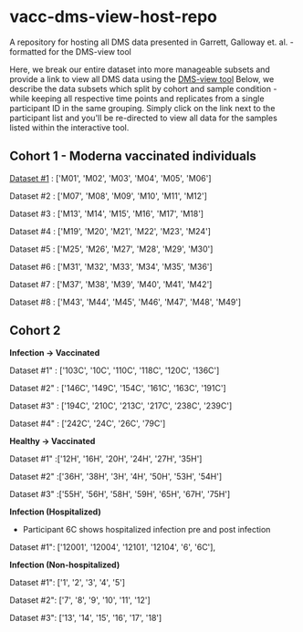 # vacc-dms-view-host-repo
A repository for hosting all DMS data presented in Garrett, Galloway et. al. - formatted for the DMS-view tool 

Here, we break our entire dataset into more manageable subsets and provide a link to view all DMS data using the [DMS-view tool](https://dms-view.github.io/docs/tutorial.html)
Below, we describe the data subsets which split by cohort and sample condition - while keeping all respective time points and replicates from a single participant ID in the same grouping. Simply click on the link next to the participant list and you'll be re-directed to view all data for the samples listed within the interactive tool. 

## Cohort 1 - Moderna vaccinated individuals 

[Dataset #1](https://dms-view.github.io/?markdown-url=https%3A%2F%2Fraw.githubusercontent.com%2Fmatsengrp%2Fvacc-dms-view-host-repo%2Fmain%2FREADME.md&data-url=https%3A%2F%2Fraw.githubusercontent.com%2Fmatsengrp%2Fvacc-dms-view-host-repo%2Fmain%2FDMS-view-data%2FCohort-1---Moderna-Vaccinated-%25231.csv%3Ftoken%3DAFQESQ4KZUXDRURXIBGFFITBKTJRG&condition=M01%2C+SPIKE1%2C+119+Days+post-vaccination&site_metric=site_WT_enrichment&mutation_metric=mut_scaled_diff_sel&selected_sites=&protein-data-color=&protein-other-color=&pdb-url=https%3A%2F%2Fraw.githubusercontent.com%2Fmatsengrp%2Fvacc-dms-view-host-repo%2Fmain%2FDMS-view-data%2F6vxx.pdb) : ['M01', 'M02', 'M03', 'M04', 'M05', 'M06']

Dataset #2 : ['M07', 'M08', 'M09', 'M10', 'M11', 'M12']

Dataset #3 : ['M13', 'M14', 'M15', 'M16', 'M17', 'M18']

Dataset #4 : ['M19', 'M20', 'M21', 'M22', 'M23', 'M24']

Dataset #5 : ['M25', 'M26', 'M27', 'M28', 'M29', 'M30']

Dataset #6 : ['M31', 'M32', 'M33', 'M34', 'M35', 'M36']

Dataset #7 : ['M37', 'M38', 'M39', 'M40', 'M41', 'M42']

Dataset #8 : ['M43', 'M44', 'M45', 'M46', 'M47', 'M48', 'M49']

## Cohort 2

**Infection -> Vaccinated**

Dataset #1" : ['103C', '10C', '110C', '118C', '120C', '136C']

Dataset #2" : ['146C', '149C', '154C', '161C', '163C', '191C']

Dataset #3" : ['194C', '210C', '213C', '217C', '238C', '239C']

Dataset #4" : ['242C', '24C', '26C', '79C']

**Healthy -> Vaccinated**

Dataset #1" :['12H', '16H', '20H', '24H', '27H', '35H']

Dataset #2" :['36H', '38H', '3H', '4H', '50H', '53H', '54H']

Dataset #3" :['55H', '56H', '58H', '59H', '65H', '67H', '75H']

**Infection (Hospitalized)**
* Participant 6C shows hospitalized infection pre and post infection

Dataset #1": ['12001', '12004', '12101', '12104', '6', '6C'], 

**Infection (Non-hospitalized)**

Dataset #1": ['1', '2', '3', '4', '5']

Dataset #2": ['7', '8', '9', '10', '11', '12']

Dataset #3": ['13', '14', '15', '16', '17', '18']

